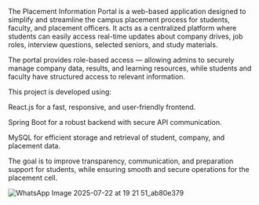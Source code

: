 The Placement Information Portal is a web-based application designed to simplify and streamline the campus placement process for students, faculty, and placement officers. It acts as a centralized platform where students can easily access real-time updates about company drives, job roles, interview questions, selected seniors, and study materials.

The portal provides role-based access — allowing admins to securely manage company data, results, and learning resources, while students and faculty have structured access to relevant information.

This project is developed using:

React.js for a fast, responsive, and user-friendly frontend.

Spring Boot for a robust backend with secure API communication.

MySQL for efficient storage and retrieval of student, company, and placement data.

The goal is to improve transparency, communication, and preparation support for students, while ensuring smooth and secure operations for the placement cell.

![WhatsApp Image 2025-07-22 at 19 21 51_ab80e379](https://github.com/user-attachments/assets/cdabf4ac-3ee2-438a-90fb-2c79eb617d76)

